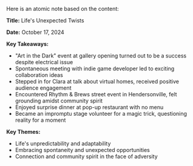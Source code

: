 Here is an atomic note based on the content:

**Title:** Life's Unexpected Twists

**Date:** October 17, 2024

**Key Takeaways:**

* "Art in the Dark" event at gallery opening turned out to be a success despite electrical issue
* Spontaneous meeting with indie game developer led to exciting collaboration ideas
* Stepped in for Clara at talk about virtual homes, received positive audience engagement
* Encountered Rhythm & Brews street event in Hendersonville, felt grounding amidst community spirit
* Enjoyed surprise dinner at pop-up restaurant with no menu
* Became an impromptu stage volunteer for a magic trick, questioning reality for a moment

**Key Themes:**

* Life's unpredictability and adaptability
* Embracing spontaneity and unexpected opportunities
* Connection and community spirit in the face of adversity